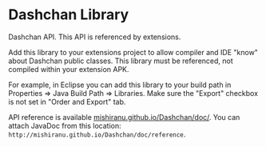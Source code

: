 # Dashchan Library

Dashchan API. This API is referenced by extensions.

Add this library to your extensions project to allow compiler and IDE "know" about Dashchan public classes. This library must be referenced, not compiled within your extension APK.

For example, in Eclipse you can add this library to your build path in Properties ⇒ Java Build Path ⇒ Libraries. Make sure the "Export" checkbox is not set in "Order and Export" tab.

API reference is available [mishiranu.github.io/Dashchan/doc/](here). You can attach JavaDoc from this location: `http://mishiranu.github.io/Dashchan/doc/reference`.